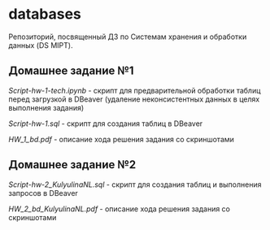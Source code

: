 # databases

Репозиторий, посвященный ДЗ по Системам хранения и обработки данных (DS MIPT).

## Домашнее задание №1

*Script-hw-1-tech.ipynb* - скрипт для предварительной обработки таблиц перед загрузкой в DBeaver (удаление неконсистентных данных в целях выполнения задания)

*Script-hw-1.sql* - скрипт для создания таблиц в DBeaver

*HW_1_bd.pdf* - описание хода решения задания со скриншотами

## Домашнее задание №2

*Script-hw-2_KulyulinaNL.sql* - скрипт для создания таблиц и выполнения запросов в DBeaver

*HW_2_bd_KulyulinaNL.pdf* - описание хода решения задания со скриншотами
